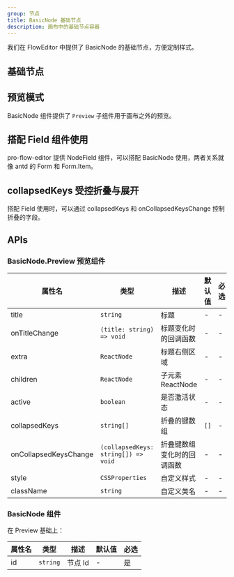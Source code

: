 ```yaml
---
group: 节点
title: BasicNode 基础节点
description: 画布中的基础节点容器
---
```


我们在 FlowEditor 中提供了 BasicNode 的基础节点，方便定制样式。

## 基础节点

## 预览模式

BasicNode 组件提供了 `Preview` 子组件用于画布之外的预览。

<code src="./demos/Preview.tsx"></code>

## 搭配 Field 组件使用

pro-flow-editor 提供 NodeField 组件，可以搭配 BasicNode 使用，两者关系就像 antd 的 Form 和 Form.Item。

<code src="./demos/PreviewField.tsx"></code>

## collapsedKeys 受控折叠与展开

搭配 Field 使用时，可以通过 collapsedKeys 和 onCollapsedKeysChange 控制折叠的字段。

<code src="./demos/FieldCollapse.tsx"></code>

## APIs

### BasicNode.Preview 预览组件

| 属性名                | 类型                                | 描述                       | 默认值 | 必选 |
| --------------------- | ----------------------------------- | -------------------------- | ------ | ---- |
| title                 | `string`                            | 标题                       | -      | -    |
| onTitleChange         | `(title: string) => void`           | 标题变化时的回调函数       | -      | -    |
| extra                 | `ReactNode`                         | 标题右侧区域               | -      | -    |
| children              | `ReactNode`                         | 子元素 ReactNode           | -      | -    |
| active                | `boolean`                           | 是否激活状态               | -      | -    |
| collapsedKeys         | `string[]`                          | 折叠的键数组               | `[]`   | -    |
| onCollapsedKeysChange | `(collapsedKeys: string[]) => void` | 折叠键数组变化时的回调函数 | -      | -    |
| style                 | `CSSProperties`                     | 自定义样式                 | -      | -    |
| className             | `string`                            | 自定义类名                 | -      | -    |

### BasicNode 组件

在 Preview 基础上：

| 属性名 | 类型     | 描述    | 默认值 | 必选 |
| ------ | -------- | ------- | ------ | ---- |
| id     | `string` | 节点 Id | -      | 是   |
